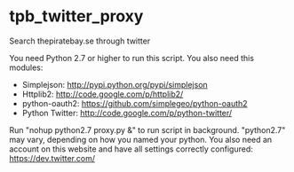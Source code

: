 tpb_twitter_proxy
=================

Search thepiratebay.se through twitter

You need Python 2.7 or higher to run this script.
You also need this modules:

- Simplejson: http://pypi.python.org/pypi/simplejson
- Httplib2: http://code.google.com/p/httplib2/
- python-oauth2: https://github.com/simplegeo/python-oauth2
- Python Twitter: http://code.google.com/p/python-twitter/

Run "nohup python2.7 proxy.py &" to run script in background. "python2.7" may vary, depending on how you named your python.
You also need an account on this website and have all settings correctly configured: https://dev.twitter.com/ 